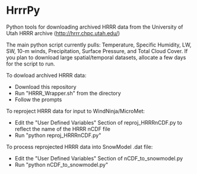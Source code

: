 # HrrrPy
Python tools for downloading archived HRRR data from the University of Utah HRRR archive (http://hrrr.chpc.utah.edu/)

The main python script currently pulls: Temperature, Specific Humidity, LW, SW, 10-m winds, Precipitation, Surface Pressure, and Total Cloud Cover. If you plan to download large spatial/temporal datasets, allocate a few days for the script to run.

To dowload archived HRRR data:
* Download this repository 
* Run "HRRR_Wrapper.sh" from the directory
* Follow the prompts 

To reproject HRRR data for input to WindNinja/MicroMet:
* Edit the "User Defined Variables" Section of reproj_HRRRnCDF.py to reflect the name of the HRRR nCDF file
* Run "python reproj_HRRRnCDF.py"

To process reprojected HRRR data into SnowModel .dat file:
* Edit the "User Defined Variables" Section of nCDF_to_snowmodel.py 
* Run "python nCDF_to_snowmodel.py"
